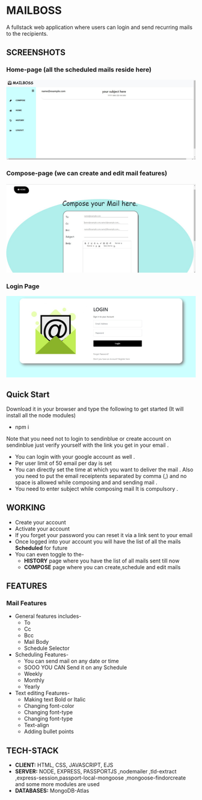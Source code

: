  # MAILBOSS

A fullstack web application where users can login and send 
recurring mails to the recipients.

## SCREENSHOTS
### Home-page (all the scheduled mails reside here)
![alt text](https://github.com/cyberboy007/mailboss-work/blob/main/images.mailboss/WhatsApp%20Image%202021-06-27%20at%209.40.09%20PM%20(1).jpeg?raw=true)
### Compose-page (we can create and edit mail features)
![alt text](https://github.com/cyberboy007/mailboss-work/blob/main/images.mailboss/WhatsApp%20Image%202021-06-27%20at%209.40.10%20PM.jpeg?raw=true)
### Login Page
![alt text](https://github.com/cyberboy007/mailboss-work/blob/main/images.mailboss/WhatsApp%20Image%202021-06-27%20at%209.40.07%20PM.jpeg?raw=true)

## Quick Start 
Download it in your browser and type the following to get started (It will install all the node modules)       
- npm i

Note that you need not to login to sendinblue or create account on sendinblue just verify yourself with the link you get in your email .
- You can login with your google account as well .
- Per user limit of 50 email per day is set 
- You can directly set the time at which you want to deliver the mail . Also you need to put the email receiptents separated by comma (,) and no space is allowed while composing and 
 and sending mail .
 - You need to enter subject while composing mail It is compulsory .

## WORKING 
- Create your account
- Activate your account
- If you forget your password you can reset it via a link sent to your email
- Once logged into your account you will have the list of all the mails **Scheduled** for future
- You can even toggle to the-    
    - **HISTORY** page  where you have the list of all mails sent till now
    - **COMPOSE** page where you can create,schedule and edit mails


## FEATURES
### Mail Features
- General features includes- 
    - To
    - Cc
    - Bcc
    - Mail Body
    - Schedule Selector  
- Scheduling Features-
    - You can send mail on any date or time 
    - SOOO YOU CAN Send it on any Schedule
    - Weekly 
    - Monthly 
    - Yearly
 - Text editing Features-
    - Making text Bold or Italic
    - Changing font-color
    - Changing font-type
    - Changing font-type
    - Text-align
    - Adding bullet points



## TECH-STACK
  - **CLIENT:**   HTML, CSS, JAVASCRIPT, EJS 
  - **SERVER:**   NODE, EXPRESS, PASSPORTJS ,nodemailer ,tld-extract ,express-session,passport-local-mongoose ,mongoose-findorcreate and some more modules are used 
  - **DATABASES:**   MongoDB-Atlas
